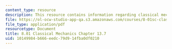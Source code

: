 ```yaml
---
content_type: resource
description: This resource contains information regarding classical mechanics.
file: https://ol-ocw-studio-app-qa.s3.amazonaws.com/courses/8-01sc-classical-mechanics-fall-2016/10149984b666eedc79d914fba0df0210_MIT8_01F16_chapter13.7.pdf
file_type: application/pdf
resourcetype: Document
title: 8.01 Classical Mechanics Chapter 13.7
uid: 10149984-b666-eedc-79d9-14fba0df0210
---
```

